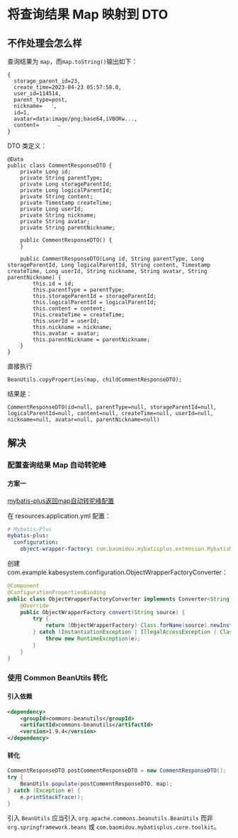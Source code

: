 # 将查询结果 Map 映射到 DTO

## 不作处理会怎么样

查询结果为 `map`，而`map.toString()`输出如下：

```
{
  storage_parent_id=23,
  create_time=2023-04-23 05:57:58.0,
  user_id=114514,
  parent_type=post,
  nickname=   ˹,
  id=1,
  avatar=data:image/png;base64,iVBORw...,
  content=      ˵      
}
```

DTO 类定义：

```
@Data
public class CommentResponseDTO {
    private Long id;
    private String parentType;
    private Long storageParentId;
    private Long logicalParentId;
    private String content;
    private Timestamp createTime;
    private Long userId;
    private String nickname;
    private String avatar;
    private String parentNickname;

    public CommentResponseDTO() {
    }

    public CommentResponseDTO(Long id, String parentType, Long storageParentId, Long logicalParentId, String content, Timestamp createTime, Long userId, String nickname, String avatar, String parentNickname) {
        this.id = id;
        this.parentType = parentType;
        this.storageParentId = storageParentId;
        this.logicalParentId = logicalParentId;
        this.content = content;
        this.createTime = createTime;
        this.userId = userId;
        this.nickname = nickname;
        this.avatar = avatar;
        this.parentNickname = parentNickname;
    }
}
```

直接执行

```
BeanUtils.copyProperties(map, childCommentResponseDTO);
```

结果是：

```
CommentResponseDTO(id=null, parentType=null, storageParentId=null, logicalParentId=null, content=null, createTime=null, userId=null, nickname=null, avatar=null, parentNickname=null)
```

## 解决

### 配置查询结果 Map 自动转驼峰

#### 方案一

[mybatis-plus返回map自动转驼峰配置](https://blog.csdn.net/qq_39720208/article/details/104631573)

在 resources.application.yml 配置：

``` yml
# Mybatis-Plus
mybatis-plus:
  configuration:
    object-wrapper-factory: com.baomidou.mybatisplus.extension.MybatisMapWrapperFactory
```

创建 com.example.kabesystem.configuration.ObjectWrapperFactoryConverter：

``` java
@Component
@ConfigurationPropertiesBinding
public class ObjectWrapperFactoryConverter implements Converter<String, ObjectWrapperFactory> {
    @Override
    public ObjectWrapperFactory convert(String source) {
        try {
            return (ObjectWrapperFactory) Class.forName(source).newInstance();
        } catch (InstantiationException | IllegalAccessException | ClassNotFoundException e) {
            throw new RuntimeException(e);
        }
    }
}
```

### 使用 Common BeanUtils 转化

#### 引入依赖

``` xml
<dependency>
    <groupId>commons-beanutils</groupId>
    <artifactId>commons-beanutils</artifactId>
    <version>1.9.4</version>
</dependency>
```

#### 转化

``` java
CommentResponseDTO postCommentResponseDTO = new CommentResponseDTO();
try {
    BeanUtils.populate(postCommentResponseDTO, map);
} catch (Exception e) {
    e.printStackTrace();
}
```

引入 `BeanUtils` 应当引入 `org.apache.commons.beanutils.BeanUtils` 而非 `org.springframework.beans` 或 `com.baomidou.mybatisplus.core.toolkit`。
